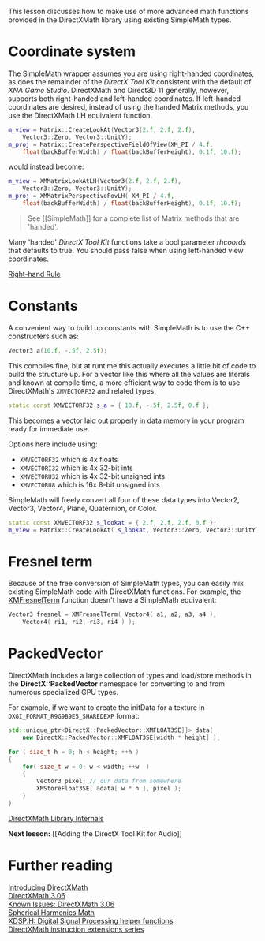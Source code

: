 This lesson discusses how to make use of more advanced math functions provided in the DirectXMath library using existing SimpleMath types.

# Coordinate system

The SimpleMath wrapper assumes you are using right-handed coordinates, as does the remainder of the _DirectX Tool Kit_ consistent with the default of _XNA Game Studio_. DirectXMath and Direct3D 11 generally, however, supports both right-handed and left-handed coordinates. If left-handed coordinates are desired, instead of using the handed Matrix methods, you use the DirectXMath LH equivalent function.

```cpp
m_view = Matrix::CreateLookAt(Vector3(2.f, 2.f, 2.f),
    Vector3::Zero, Vector3::UnitY);
m_proj = Matrix::CreatePerspectiveFieldOfView(XM_PI / 4.f,
    float(backBufferWidth) / float(backBufferHeight), 0.1f, 10.f);
```

would instead become:

```cpp
m_view = XMMatrixLookAtLH(Vector3(2.f, 2.f, 2.f),
    Vector3::Zero, Vector3::UnitY);
m_proj = XMMatrixPerspectiveFovLH( XM_PI / 4.f,
    float(backBufferWidth) / float(backBufferHeight), 0.1f, 10.f);
```

> See [[SimpleMath]] for a complete list of Matrix methods that are 'handed'.

Many 'handed' _DirectX Tool Kit_ functions take a bool parameter _rhcoords_ that defaults to true. You should pass false when using left-handed view coordinates.

[Right-hand Rule](http://en.wikipedia.org/wiki/Right-hand_rule)

# Constants

A convenient way to build up constants with SimpleMath is to use the C++ constructers such as:

```cpp
Vector3 a(10.f, -.5f, 2.5f);
```

This compiles fine, but at runtime this actually executes a little bit of code to build the structure up. For a vector like this where all the values are literals and known at compile time, a more efficient way to code them is to use DirectXMath's ``XMVECTORF32`` and related types:

```cpp
static const XMVECTORF32 s_a = { 10.f, -.5f, 2.5f, 0.f };
```

This becomes a vector laid out properly in data memory in your program ready for immediate use.

Options here include using:
* ``XMVECTORF32`` which is 4x floats
* ``XMVECTORI32`` which is 4x 32-bit ints
* ``XMVECTORU32`` which is 4x 32-bit unsigned ints
* ``XMVECTORU8`` which is 16x 8-bit unsigned ints

SimpleMath will freely convert all four of these data types into Vector2, Vector3, Vector4, Plane, Quaternion, or Color.

```cpp
static const XMVECTORF32 s_lookat = { 2.f, 2.f, 2.f, 0.f };
m_view = Matrix::CreateLookAt( s_lookat, Vector3::Zero, Vector3::UnitY);
```

# Fresnel term

Because of the free conversion of SimpleMath types, you can easily mix existing SimpleMath code with DirectXMath functions. For example, the [XMFresnelTerm](https://docs.microsoft.com/en-us/windows/desktop/api/directxmath/nf-directxmath-xmfresnelterm) function doesn't have a SimpleMath equivalent:

```cpp
Vector3 fresnel = XMFresnelTerm( Vector4( a1, a2, a3, a4 ),
    Vector4( ri1, ri2, ri3, ri4 ) );
```

# PackedVector

DirectXMath includes a large collection of types and load/store methods in the **DirectX::PackedVector** namespace for converting to and from numerous specialized GPU types.

For example, if we want to create the initData for a texture in ``DXGI_FORMAT_R9G9B9E5_SHAREDEXP`` format:

```cpp
std::unique_ptr<DirectX::PackedVector::XMFLOAT3SE]]> data(
    new DirectX::PackedVector::XMFLOAT3SE[width * height] );

for ( size_t h = 0; h < height; ++h )
{
    for( size_t w = 0; w < width; ++w  )
    {
        Vector3 pixel; // our data from somewhere
        XMStoreFloat3SE( &data[ w * h ], pixel );
    }
}
```

[DirectXMath Library Internals](https://docs.microsoft.com/en-us/windows/desktop/dxmath/pg-xnamath-internals)

**Next lesson:** [[Adding the DirectX Tool Kit for Audio]]

# Further reading

[Introducing DirectXMath](http://blogs.msdn.com/b/chuckw/archive/2012/03/27/introducing-directxmath.aspx)  
[DirectXMath 3.06](http://blogs.msdn.com/b/chuckw/archive/2013/10/24/directxmath-3-06.aspx)  
[Known Issues: DirectXMath 3.06](http://blogs.msdn.com/b/chuckw/archive/2014/12/12/known-issues-directxmath-3-06.aspx)  
[Spherical Harmonics Math](http://blogs.msdn.com/b/chuckw/archive/2012/07/28/spherical-harmonics-math.aspx)  
[XDSP.H: Digital Signal Processing helper functions](http://blogs.msdn.com/b/chuckw/archive/2012/05/01/xdsp-h.aspx)  
[DirectXMath instruction extensions series](http://blogs.msdn.com/b/chuckw/archive/2012/09/11/directxmath-sse-sse2-and-arm-neon.aspx)
